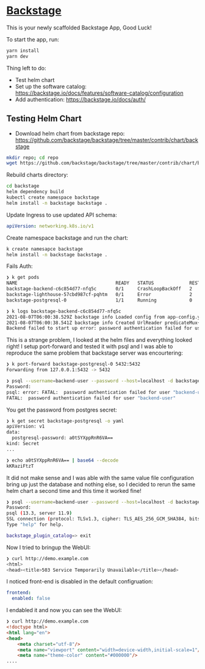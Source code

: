 # [Backstage](https://backstage.io)

This is your newly scaffolded Backstage App, Good Luck!

To start the app, run:

```sh
yarn install
yarn dev
```

Thing left to do:
   * Test helm chart
   * Set up the software catalog: https://backstage.io/docs/features/software-catalog/configuration
   * Add authentication: https://backstage.io/docs/auth/

## Testing Helm Chart

   * Download helm chart from backstage repo: https://github.com/backstage/backstage/tree/master/contrib/chart/backstage
```sh
mkdir repo; cd repo
wget https://github.com/backstage/backstage/tree/master/contrib/chart/backstage
```
Rebuild charts directory:
```sh
cd backstage
helm dependency build
kubectl create namespace backstage
helm install -n backstage backstage .
```

Update Ingress to use updated API schema:
```yaml
apiVersion: networking.k8s.io/v1
```

Create namespace backstage and run the chart:
```bash
k create namesapce backstage
helm install -n backstage backstage .
```

Fails Auth:
```bash
❯ k get pods
NAME                                    READY   STATUS             RESTARTS   AGE
backstage-backend-c6c854d77-nfq5c       0/1     CrashLoopBackOff   2          71s
backstage-lighthouse-57cbd987cf-pqhtm   0/1     Error              2          71s
backstage-postgresql-0                  1/1     Running            0          71s

❯ k logs backstage-backend-c6c854d77-nfq5c
2021-08-07T06:00:38.529Z backstage info Loaded config from app-config.yaml, app-config.development.yaml, env 
2021-08-07T06:00:38.541Z backstage info Created UrlReader predicateMux{readers=azure{host=dev.azure.com,authed=true},bitbucket{host=bitbucket.org,authed=false},github{host=github.com,authed=true},gitlab{host=gitlab.com,authed=true},fetch{} 
Backend failed to start up error: password authentication failed for user "backend-user"
```
This is a strange problem, I looked at the helm files and everything looked right!
I setup port-forward and tested it with psql and I was able to reproduce the
same problem that backstage server was encourtering:
```bash
❯ k port-forward backstage-postgresql-0 5432:5432
Forwarding from 127.0.0.1:5432 -> 5432
```
```bash
❯ psql --username=backend-user --password --host=localhost -d backstage_plugin_catalog
Password:
psql: error: FATAL:  password authentication failed for user "backend-user"
FATAL:  password authentication failed for user "backend-user"
```
You get the password from postgres secret:
```bash
❯ k get secret backstage-postgresql -o yaml
apiVersion: v1
data:
  postgresql-password: a0tSYXppRnR6VA==
kind: Secret
...

❯ echo a0tSYXppRnR6VA== | base64 --decode
kKRaziFtzT
```
It did not make sense and I was able with the same value file configuration bring up just
the database and nothing else, so I decided to rerun the same helm chart a
second time and this time it worked fine!
```bash
❯ psql --username=backend-user --password --host=localhost -d backstage_plugin_catalog
Password:
psql (13.3, server 11.9)
SSL connection (protocol: TLSv1.3, cipher: TLS_AES_256_GCM_SHA384, bits: 256, compression: off)
Type "help" for help.

backstage_plugin_catalog=> exit
```

Now I tried to bringup the WebUI:
```bash
❯ curl http://demo.example.com
<html>
<head><title>503 Service Temporarily Unavailable</title></head>
```
I noticed front-end is disabled in the default configruation:
```yaml
frontend:
  enabled: false
```
I endabled it and now you can see the WebUI:
```html
❯ curl http://demo.example.com
<!doctype html>
<html lang="en">
<head>
    <meta charset="utf-8"/>
    <meta name="viewport" content="width=device-width,initial-scale=1"/>
    <meta name="theme-color" content="#000000"/>
....
```
